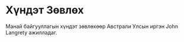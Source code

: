 # Хүндэт Зөвлөх 

Манай байгууллагын хүндэт зөвлөхөөр Австрали Улсын иргэн John Langrety ажилладаг. 
